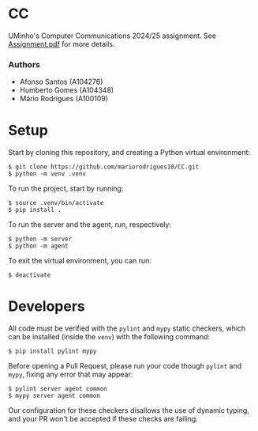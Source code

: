# CC

UMinho's Computer Communications 2024/25 assignment. See [Assignment.pdf](Assignment.pdf) for more
details.

### Authors

 - Afonso Santos (A104276)
 - Humberto Gomes (A104348)
 - Mário Rodrigues (A100109)

# Setup

Start by cloning this repository, and creating a Python virtual environment:

```
$ git clone https://github.com/mariorodrigues10/CC.git
$ python -m venv .venv
```

To run the project, start by running:

```
$ source .venv/bin/activate
$ pip install .
```

To run the server and the agent, run, respectively:

```
$ python -m server
$ python -m agent
```

To exit the virtual environment, you can run:

```
$ deactivate
```

# Developers

All code must be verified with the `pylint` and `mypy` static checkers, which can be installed
(inside the `venv`) with the following command:

```
$ pip install pylint mypy
```

Before opening a Pull Request, please run your code though `pylint` and `mypy`, fixing any error
that may appear:

```
$ pylint server agent common
$ mypy server agent common
```

Our configuration for these checkers disallows the use of dynamic typing, and your PR won't be
accepted if these checks are failing.
